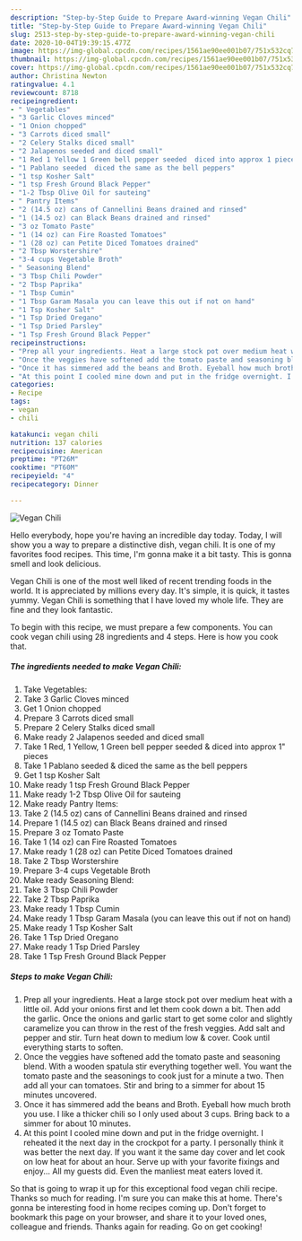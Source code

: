 ```yaml
---
description: "Step-by-Step Guide to Prepare Award-winning Vegan Chili"
title: "Step-by-Step Guide to Prepare Award-winning Vegan Chili"
slug: 2513-step-by-step-guide-to-prepare-award-winning-vegan-chili
date: 2020-10-04T19:39:15.477Z
image: https://img-global.cpcdn.com/recipes/1561ae90ee001b07/751x532cq70/vegan-chili-recipe-main-photo.jpg
thumbnail: https://img-global.cpcdn.com/recipes/1561ae90ee001b07/751x532cq70/vegan-chili-recipe-main-photo.jpg
cover: https://img-global.cpcdn.com/recipes/1561ae90ee001b07/751x532cq70/vegan-chili-recipe-main-photo.jpg
author: Christina Newton
ratingvalue: 4.1
reviewcount: 8718
recipeingredient:
- " Vegetables"
- "3 Garlic Cloves minced"
- "1 Onion chopped"
- "3 Carrots diced small"
- "2 Celery Stalks diced small"
- "2 Jalapenos seeded and diced small"
- "1 Red 1 Yellow 1 Green bell pepper seeded  diced into approx 1 pieces"
- "1 Pablano seeded  diced the same as the bell peppers"
- "1 tsp Kosher Salt"
- "1 tsp Fresh Ground Black Pepper"
- "1-2 Tbsp Olive Oil for sauteing"
- " Pantry Items"
- "2 (14.5 oz) cans of Cannellini Beans drained and rinsed"
- "1 (14.5 oz) can Black Beans drained and rinsed"
- "3 oz Tomato Paste"
- "1 (14 oz) can Fire Roasted Tomatoes"
- "1 (28 oz) can Petite Diced Tomatoes drained"
- "2 Tbsp Worstershire"
- "3-4 cups Vegetable Broth"
- " Seasoning Blend"
- "3 Tbsp Chili Powder"
- "2 Tbsp Paprika"
- "1 Tbsp Cumin"
- "1 Tbsp Garam Masala you can leave this out if not on hand"
- "1 Tsp Kosher Salt"
- "1 Tsp Dried Oregano"
- "1 Tsp Dried Parsley"
- "1 Tsp Fresh Ground Black Pepper"
recipeinstructions:
- "Prep all your ingredients. Heat a large stock pot over medium heat with a little oil. Add your onions first and let them cook down a bit. Then add the garlic. Once the onions and garlic start to get some color and slightly caramelize you can throw in the rest of the fresh veggies. Add salt and pepper and stir. Turn heat down to medium low &amp; cover. Cook until everything starts to soften."
- "Once the veggies have softened add the tomato paste and seasoning blend. With a wooden spatula stir everything together well. You want the tomato paste and the seasonings to cook just for a minute a two. Then add all your can tomatoes. Stir and bring to a simmer for about 15 minutes uncovered."
- "Once it has simmered add the beans and Broth. Eyeball how much broth you use. I like a thicker chili so I only used about 3 cups. Bring back to a simmer for about 10 minutes."
- "At this point I cooled mine down and put in the fridge overnight. I reheated it the next day in the crockpot for a party. I personally think it was better the next day. If you want it the same day cover and let cook on low heat for about an hour. Serve up with your favorite fixings and enjoy... All my guests did. Even the manliest meat eaters loved it."
categories:
- Recipe
tags:
- vegan
- chili

katakunci: vegan chili 
nutrition: 137 calories
recipecuisine: American
preptime: "PT26M"
cooktime: "PT60M"
recipeyield: "4"
recipecategory: Dinner

---
```



![Vegan Chili](https://img-global.cpcdn.com/recipes/1561ae90ee001b07/751x532cq70/vegan-chili-recipe-main-photo.jpg)

Hello everybody, hope you're having an incredible day today. Today, I will show you a way to prepare a distinctive dish, vegan chili. It is one of my favorites food recipes. This time, I'm gonna make it a bit tasty. This is gonna smell and look delicious.

Vegan Chili is one of the most well liked of recent trending foods in the world. It is appreciated by millions every day. It's simple, it is quick, it tastes yummy. Vegan Chili is something that I have loved my whole life. They are fine and they look fantastic.




To begin with this recipe, we must prepare a few components. You can cook vegan chili using 28 ingredients and 4 steps. Here is how you cook that.

<!--inarticleads1-->

##### The ingredients needed to make Vegan Chili:

1. Take  Vegetables:
1. Take 3 Garlic Cloves minced
1. Get 1 Onion chopped
1. Prepare 3 Carrots diced small
1. Prepare 2 Celery Stalks diced small
1. Make ready 2 Jalapenos seeded and diced small
1. Take 1 Red, 1 Yellow, 1 Green bell pepper seeded &amp; diced into approx 1&#34; pieces
1. Take 1 Pablano seeded &amp; diced the same as the bell peppers
1. Get 1 tsp Kosher Salt
1. Make ready 1 tsp Fresh Ground Black Pepper
1. Make ready 1-2 Tbsp Olive Oil for sauteing
1. Make ready  Pantry Items:
1. Take 2 (14.5 oz) cans of Cannellini Beans drained and rinsed
1. Prepare 1 (14.5 oz) can Black Beans drained and rinsed
1. Prepare 3 oz Tomato Paste
1. Take 1 (14 oz) can Fire Roasted Tomatoes
1. Make ready 1 (28 oz) can Petite Diced Tomatoes drained
1. Take 2 Tbsp Worstershire
1. Prepare 3-4 cups Vegetable Broth
1. Make ready  Seasoning Blend:
1. Take 3 Tbsp Chili Powder
1. Take 2 Tbsp Paprika
1. Make ready 1 Tbsp Cumin
1. Make ready 1 Tbsp Garam Masala (you can leave this out if not on hand)
1. Make ready 1 Tsp Kosher Salt
1. Take 1 Tsp Dried Oregano
1. Make ready 1 Tsp Dried Parsley
1. Take 1 Tsp Fresh Ground Black Pepper




<!--inarticleads2-->

##### Steps to make Vegan Chili:

1. Prep all your ingredients. Heat a large stock pot over medium heat with a little oil. Add your onions first and let them cook down a bit. Then add the garlic. Once the onions and garlic start to get some color and slightly caramelize you can throw in the rest of the fresh veggies. Add salt and pepper and stir. Turn heat down to medium low &amp; cover. Cook until everything starts to soften.
1. Once the veggies have softened add the tomato paste and seasoning blend. With a wooden spatula stir everything together well. You want the tomato paste and the seasonings to cook just for a minute a two. Then add all your can tomatoes. Stir and bring to a simmer for about 15 minutes uncovered.
1. Once it has simmered add the beans and Broth. Eyeball how much broth you use. I like a thicker chili so I only used about 3 cups. Bring back to a simmer for about 10 minutes.
1. At this point I cooled mine down and put in the fridge overnight. I reheated it the next day in the crockpot for a party. I personally think it was better the next day. If you want it the same day cover and let cook on low heat for about an hour. Serve up with your favorite fixings and enjoy... All my guests did. Even the manliest meat eaters loved it.




So that is going to wrap it up for this exceptional food vegan chili recipe. Thanks so much for reading. I'm sure you can make this at home. There's gonna be interesting food in home recipes coming up. Don't forget to bookmark this page on your browser, and share it to your loved ones, colleague and friends. Thanks again for reading. Go on get cooking!
